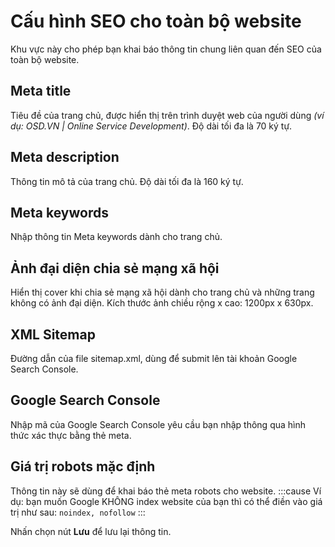 # Cấu hình SEO cho toàn bộ website

Khu vực này cho phép bạn khai báo thông tin chung liên quan đến SEO của toàn bộ website.

## Meta title
Tiêu đề của trang chủ, được hiển thị trên trình duyệt web của người dùng _(ví dụ: OSD.VN | Online Service Development)_. Độ dài tối đa là 70 ký tự.

## Meta description
Thông tin mô tả của trang chủ. Độ dài tối đa là 160 ký tự.

## Meta keywords
Nhập thông tin Meta keywords dành cho trang chủ.

## Ảnh đại diện chia sẻ mạng xã hội
Hiển thị cover khi chia sẻ mạng xã hội dành cho trang chủ và những trang không có ảnh đại diện. Kích thước ảnh chiều rộng x cao: 1200px x 630px.

## XML Sitemap
Đường dẫn của file sitemap.xml, dùng để submit lên tài khoản Google Search Console.

## Google Search Console
Nhập mã của Google Search Console yêu cầu bạn nhập thông qua hình thức xác thực bằng thẻ meta.

## Giá trị robots mặc định
Thông tin này sẽ dùng để khai báo thẻ meta robots cho website.
:::cause
Ví dụ: bạn muốn Google KHÔNG index website của bạn thì có thể điền vào giá trị như sau: `noindex, nofollow`
:::

Nhấn chọn nút **Lưu** để lưu lại thông tin.
